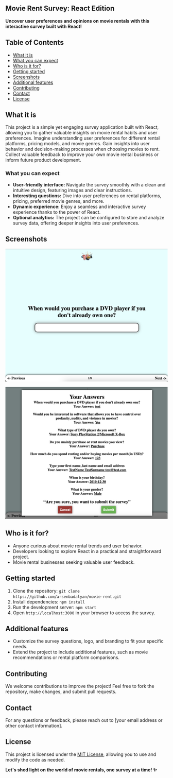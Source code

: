 ## Movie Rent Survey: React Edition

**Uncover user preferences and opinions on movie rentals with this interactive survey built with React!**

## Table of Contents

- [What it is](#what-it-is)
- [What you can expect](#what-you-can-expect)
- [Who is it for?](#who-is-it-for)
- [Getting started](#getting-started)
- [Screenshots](#screenshots)
- [Additional features](#additional-features)
- [Contributing](#contributing)
- [Contact](#contact)
- [License](#license)

## What it is

This project is a simple yet engaging survey application built with React, allowing you to gather valuable insights on movie rental habits and user preferences. Imagine understanding user preferences for different rental platforms, pricing models, and movie genres. Gain insights into user behavior and decision-making processes when choosing movies to rent. Collect valuable feedback to improve your own movie rental business or inform future product development.

### What you can expect

* **User-friendly interface:** Navigate the survey smoothly with a clean and intuitive design, featuring images and clear instructions.
* **Interesting questions:** Dive into user preferences on rental platforms, pricing, preferred movie genres, and more.
* **Dynamic experience:** Enjoy a seamless and interactive survey experience thanks to the power of React.
* **Optional analytics:** The project can be configured to store and analyze survey data, offering deeper insights into user preferences.

## Screenshots

![Question](/screenshots/question.png)

![Answers](/screenshots/answers-list.png)

## Who is it for?

* Anyone curious about movie rental trends and user behavior.
* Developers looking to explore React in a practical and straightforward project.
* Movie rental businesses seeking valuable user feedback.

## Getting started

1. Clone the repository: `git clone https://github.com/arsenbadalyan/movie-rent.git`
2. Install dependencies: `npm install`
3. Run the development server: `npm start`
4. Open `http://localhost:3000` in your browser to access the survey.

## Additional features

* Customize the survey questions, logo, and branding to fit your specific needs.
* Extend the project to include additional features, such as movie recommendations or rental platform comparisons.

## Contributing

We welcome contributions to improve the project! Feel free to fork the repository, make changes, and submit pull requests.

## Contact

For any questions or feedback, please reach out to [your email address or other contact information].

## License

This project is licensed under the [MIT License](LICENSE), allowing you to use and modify the code as needed.

**Let's shed light on the world of movie rentals, one survey at a time! ✨**
